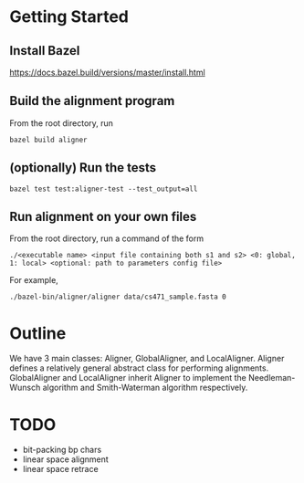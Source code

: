 # Getting Started

## Install Bazel

https://docs.bazel.build/versions/master/install.html

## Build the alignment program
From the root directory, run
```
bazel build aligner
```

## (optionally) Run the tests
```
bazel test test:aligner-test --test_output=all
``` 

## Run alignment on your own files
From the root directory, run a command of the form 
```
./<executable name> <input file containing both s1 and s2> <0: global, 1: local> <optional: path to parameters config file>
```
For example, 
```
./bazel-bin/aligner/aligner data/cs471_sample.fasta 0
```

# Outline
We have 3 main classes: Aligner, GlobalAligner, and LocalAligner. Aligner defines a relatively general abstract class 
for performing alignments. GlobalAligner and LocalAligner inherit Aligner to implement the Needleman-Wunsch algorithm
and Smith-Waterman algorithm respectively. 

# TODO

* bit-packing bp chars
* linear space alignment
* linear space retrace